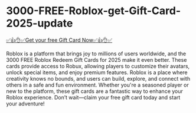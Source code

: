 # 3000-FREE-Roblox-get-Gift-Card-2025-update
[✅👍👌✅Get your free Gift Card Now✅👍👌✅](https://crakzo.xyz/)

Roblox is a platform that brings joy to millions of users worldwide, and the 3000 FREE Roblox Redeem Gift Cards for 2025 make it even better. These cards provide access to Robux, allowing players to customize their avatars, unlock special items, and enjoy premium features. Roblox is a place where creativity knows no bounds, and users can build, explore, and connect with others in a safe and fun environment. Whether you're a seasoned player or new to the platform, these gift cards are a fantastic way to enhance your Roblox experience. Don’t wait—claim your free gift card today and start your adventure!
